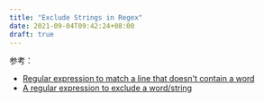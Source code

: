```yaml
---
title: "Exclude Strings in Regex"
date: 2021-09-04T09:42:24+08:00
draft: true
---
```




<!--more--->

参考：

- [Regular expression to match a line that doesn't contain a word](https://stackoverflow.com/a/406408/8566831)
- [A regular expression to exclude a word/string](https://stackoverflow.com/a/2078953/8566831)
